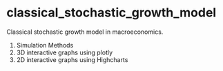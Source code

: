 # classical_stochastic_growth_model
Classical stochastic growth model in macroeconomics.
1. Simulation Methods
2. 3D interactive graphs using plotly
3. 2D interactive graphs using Highcharts
